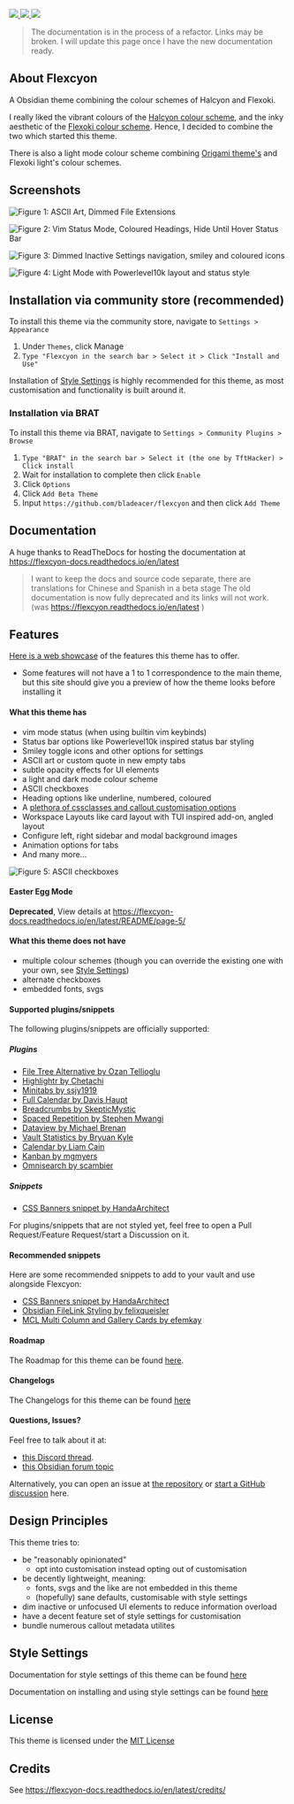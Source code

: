 <p align="left">
    <a href="https://www.moritzjung.dev/obsidian-stats/themes/flexcyon-1/">
        <img src="https://img.shields.io/badge/dynamic/json?query=%24%5B%22flexcyon%22%5D.download&url=https%3A%2F%2Freleases.obsidian.md%2Fstats%2Ftheme&style=for-the-badge&label=Downloads&logo=obsidian" referrerpolicy="noreferrer">
    </a>
    <a href="https://github.com/bladeacer/flexcyon/blob/master/LICENSE">
        <img src="https://img.shields.io/github/license/bladeacer/flexcyon?style=for-the-badge" referrerpolicy="noreferrer"> 
    </a>
    <a href="https://github.com/bladeacer/flexcyon/releases/latest">
        <img src="https://img.shields.io/github/v/release/bladeacer/flexcyon?style=for-the-badge&sort=semver" referrerpolicy="noreferrer">
    </a>
</p>

> The documentation is in the process of a refactor. Links may be broken.
> I will update this page once I have the new documentation ready.

## About Flexcyon

A Obsidian theme combining the colour schemes of Halcyon and Flexoki.

I really liked the vibrant colours of the [Halcyon colour scheme](https://halcyon-theme.netlify.app/), and the inky aesthetic of the [Flexoki colour scheme](https://stephango.com/flexoki). Hence, I decided to combine the two which started this theme.

There is also a light mode colour scheme combining [Origami theme's](https://github.com/7368697661/Origami) and Flexoki light's colour schemes.

## Screenshots

![Figure 1: ASCII Art, Dimmed File Extensions](./docs/showcase1.png)

![Figure 2: Vim Status Mode, Coloured Headings, Hide Until Hover Status Bar](./docs/showcase2.png)

![Figure 3: Dimmed Inactive Settings navigation, smiley and coloured icons](./docs/showcase3.png)

![Figure 4: Light Mode with Powerlevel10k layout and status style](./docs/showcase4.png)

## Installation via community store (recommended)

To install this theme via the community store, navigate to `Settings > Appearance`

1. Under `Themes`, click Manage
2. `Type "Flexcyon in the search bar > Select it > Click "Install and Use"`

Installation of [Style Settings](#style-settings) is highly recommended for this theme, as most customisation and functionality is built around it.

### Installation via BRAT

To install this theme via BRAT, navigate to `Settings > Community Plugins > Browse`

1. `Type "BRAT" in the search bar > Select it (the one by TftHacker) > Click install`
2. Wait for installation to complete then click `Enable`
3. Click `Options`
4. Click `Add Beta Theme`
5. Input `https://github.com/bladeacer/flexcyon` and then click `Add Theme`

## Documentation

A huge thanks to ReadTheDocs for hosting the documentation at https://flexcyon-docs.readthedocs.io/en/latest

> I want to keep the docs and source code separate, there are translations for Chinese and Spanish in a beta stage
> The old documentation is now fully deprecated and its links will not work.
> (was https://flexcyon.readthedocs.io/en/latest )

## Features

[Here is a web showcase](https://share.note.sx/j4wqojpy#xi8TbTY58w4JaoiHcPdRJA+V60W3jT0qDoLyUhkTE3U) of the features this theme has to offer.

- Some features will not have a 1 to 1 correspondence to the main theme, but this site should give you a preview of how the theme looks before installing it

#### What this theme has

- vim mode status (when using builtin vim keybinds)
- Status bar options like Powerlevel10k inspired status bar styling
- Smiley toggle icons and other options for settings
- ASCII art or custom quote in new empty tabs
- subtle opacity effects for UI elements
- a light and dark mode colour scheme
- ASCII checkboxes
- Heading options like underline, numbered, coloured
- A [plethora of cssclasses and callout customisation options](https://flexcyon-docs.readthedocs.io/en/latest/Styling/CSS-Classes/)
- Workspace Layouts like card layout with TUI inspired add-on, angled layout
- Configure left, right sidebar and modal background images
- Animation options for tabs
- And many more...

![Figure 5: ASCII checkboxes](./docs/ascii_checkboxes1.png)

#### Easter Egg Mode

**Deprecated**, View details at https://flexcyon-docs.readthedocs.io/en/latest/README/page-5/

#### What this theme does not have

- multiple colour schemes (though you can override the existing one with your own, see [Style Settings](#style-settings))
- alternate checkboxes
- embedded fonts, svgs

#### Supported plugins/snippets

The following plugins/snippets are officially supported:

##### Plugins

- [File Tree Alternative by Ozan Tellioglu](https://github.com/ozntel/file-tree-alternative)
- [Highlightr by Chetachi](https://github.com/chetachiezikeuzor/Highlightr-Plugin)
- [Minitabs by ssjy1919](https://github.com/ssjy1919/Obsidian-minitabs)
- [Full Calendar by Davis Haupt](https://github.com/obsidian-community/obsidian-full-calendar)
- [Breadcrumbs by SkepticMystic](https://github.com/SkepticMystic/breadcrumbs)
- [Spaced Repetition by Stephen Mwangi](https://github.com/st3v3nmw/obsidian-spaced-repetition)
- [Dataview by Michael Brenan](https://github.com/blacksmithgu/obsidian-dataview)
- [Vault Statistics by Bryuan Kyle](https://github.com/bkyle/obsidian-vault-statistics-plugin)
- [Calendar by Liam Cain](https://github.com/liamcain/obsidian-calendar-plugin)
- [Kanban by mgmyers](https://github.com/mgmeyers/obsidian-kanban)
- [Omnisearch by scambier](https://github.com/scambier/obsidian-omnisearch)

##### Snippets

- [CSS Banners snippet by HandaArchitect](https://github.com/HandaArchitect/obsidian-banner-snippet)

For plugins/snippets that are not styled yet, feel free to open a Pull Request/Feature Request/start a Discussion on it.

#### Recommended snippets

Here are some recommended snippets to add to your vault and use alongside Flexcyon:

- [CSS Banners snippet by HandaArchitect](https://github.com/HandaArchitect/obsidian-banner-snippet)
- [Obsidian FileLink Styling by felixqueisler](https://github.com/felixqueisler/Obsidian-FileLink-Styling)
- [MCL Multi Column and Gallery Cards by efemkay](https://github.com/efemkay/obsidian-modular-css-layout)

#### Roadmap

The Roadmap for this theme can be found [here](https://flexcyon-docs.readthedocs.io/en/latest/README/roadmap/).

#### Changelogs

The Changelogs for this theme can be found [here](https://flexcyon-docs.readthedocs.io/en/latest/changelogs/)

#### Questions, Issues?

Feel free to talk about it at:

- [this Discord thread](https://discord.com/channels/686053708261228577/1338130333698359357).
- [this Obsidian forum topic](https://forum.obsidian.md/t/flexcyon-a-dark-theme-for-obsidian/99869)

Alternatively, you can open an issue at [the repository](https://github.com/bladeacer/flexcyon/issues) or [start a GitHub discussion](https://github.com/bladeacer/flexcyon/discussions) here.

## Design Principles

This theme tries to:

- be "reasonably opinionated"
  - opt into customisation instead opting out of customisation
- be decently lightweight, meaning:
  - fonts, svgs and the like are not embedded in this theme
  - (hopefully) sane defaults, customisable with style settings
- dim inactive or unfocused UI elements to reduce information overload
- have a decent feature set of style settings for customisation
- bundle numerous callout metadata utilites

## Style Settings

Documentation for style settings of this theme can be found [here](https://flexcyon-docs.readthedocs.io/en/latest/Styling/Style-Settings)

Documentation on installing and using style settings can be found [here](https://github.com/mgmeyers/obsidian-style-settings)

## License

This theme is licensed under the [MIT License](https://github.com/bladeacer/flexcyon/blob/master/LICENSE)

## Credits

See https://flexcyon-docs.readthedocs.io/en/latest/credits/
